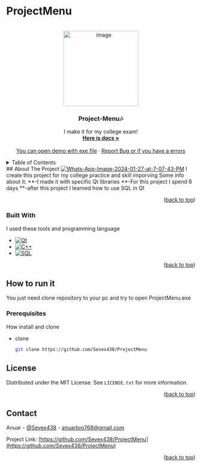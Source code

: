 # ProjectMenu
<a name="readme-top"></a>


<br />
<div align="center">
<a href="https://postimages.org/" target="_blank">
  <img 
    src="https://i.postimg.cc/05h9dcrN/image.png" 
    border="0" 
    alt="image"
    width="200" 
    height="200"
  />
</a>

  <h3 align="center">Project-Menu🎶</h3>

  <p align="center">
  I make it for my college exam!
    <br />
    <a href="https://github.com/Sevex438/ProjectMenu"><strong>Here is docs »</strong></a>
    <br />
    <br />
    <a href="https://github.com/Sevex438/ProjectMenu">You can open demo with exe file</a>
    ·
    <a href="https://github.com/Sevex438/ProjectMenu/issues">Report Bug or if you have a errors</a>
  </p>
</div>



<!-- TABLE OF CONTENTS -->
<details>
  <summary>Table of Contents</summary>
  <ol>
    <li>
      <a href="#about-the-project">About Project</a>
      <ul>
        <li><a href="#built-with">Built With</a></li>
      </ul>
    </li>
    <li>
      <a href="#getting-started">Getting Started</a>
      <ul>
        <li><a href="#installation">Installation</a></li>
      </ul>
    </li>
    <li><a href="#license">License</a></li>
    <li><a href="#contact">Contact</a></li>
    
  </ol>
</details>
## About The Project
<a href='https://postimg.cc/pmn672rV' target='_blank'><img src='https://i.postimg.cc/Z5fzWnhN/Whats-App-Image-2024-01-27-at-7-07-43-PM.jpg' border='0' alt='Whats-App-Image-2024-01-27-at-7-07-43-PM'/></a>
I create this project for my college practice and skill imporving
Some info about it:
**-I made it with specific Qt libraries
**-For this project I spend 8 days
**-after this project I learned how to use SQL in Qt

<p align="right">(<a href="#readme-top">back to top</a>)</p>



### Built With

I used these tools and programming language
* [![Qt][Qt]][Qt-url]
* [![C++][C++]][C++-url]  
* [![SQL][SQL]][SQL-url] 

<p align="right">(<a href="#readme-top">back to top</a>)</p>




## How to run it

You just need clone repository to your pc and try to open ProjectMenu.exe

### Prerequisites

How install and clone
* clone
  ```sh
  git clone https://github.com/Sevex438/ProjectMenu

  ```

## License

Distributed under the MIT License. See `LICENSE.txt` for more information.

<p align="right">(<a href="#readme-top">back to top</a>)</p>




## Contact

Anuar - [@Sevex438](https://twitter.com/Goodnightpleas2) - anuarbro768@gmail.com

Project Link: [https://github.com/Sevex438/ProjectMenu](https://github.com/Sevex438/ProjectMenu)

<p align="right">(<a href="#readme-top">back to top</a>)</p>


[Qt]: https://img.shields.io/badge/Qt-32CD32?style=for-the-badge&logo=Qt&logoColor=white
[Qt-url]: https://qt.io

[C++]: https://img.shields.io/badge/C++-CD5C5C?style=for-the-badge&logo=C++&logoColor=white  
[C++-url]: https://isocpp.org/

[SQL]: https://img.shields.io/badge/SQL-5F9EA0?style=for-the-badge&logo=SQL&logoColor=white
[SQL-url]: https://www.w3schools.com/sql/

